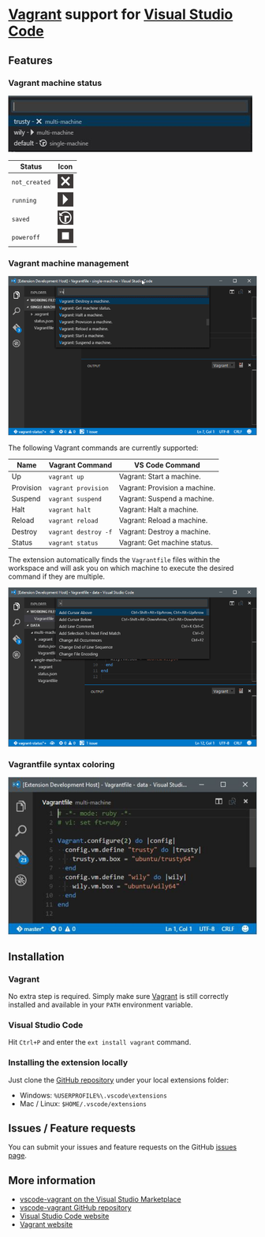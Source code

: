 # [Vagrant](https://www.vagrantup.com/) support for [Visual Studio Code](https://code.visualstudio.com/)

## Features
### Vagrant machine status

![vagrant status](images/status.jpg)

| Status        | Icon                        |
|---------------|-----------------------------|
| `not_created` | ![](images/not-created.jpg) |
| `running`     | ![](images/running.jpg)     |
| `saved`       | ![](images/saved.jpg)       |
| `poweroff`    | ![](images/poweroff.jpg)    |

### Vagrant machine management

![vagrant demo with a single machine](images/demo-single-machine.gif)

The following Vagrant commands are currently supported:

| Name      | Vagrant Command      | VS Code Command               |
|-----------|----------------------|-------------------------------|
| Up        | `vagrant up`         | Vagrant: Start a machine.     |
| Provision | `vagrant provision`  | Vagrant: Provision a machine. |
| Suspend   | `vagrant suspend`    | Vagrant: Suspend a machine.   |
| Halt      | `vagrant halt`       | Vagrant: Halt a machine.      |
| Reload    | `vagrant reload`     | Vagrant: Reload a machine.    |
| Destroy   | `vagrant destroy -f` | Vagrant: Destroy a machine.   |
| Status    | `vagrant status`     | Vagrant: Get machine status.  |

The extension automatically finds the `Vagrantfile` files within the workspace and will ask you on which machine to execute the desired command if they are multiple.

![vagrant up with multiple machines](images/demo-multi-machine.gif)

### Vagrantfile syntax coloring
![Syntax coloring](images/syntax-coloring.jpg)

## Installation
### Vagrant
No extra step is required. Simply make sure [Vagrant](https://www.vagrantup.com/) is still correctly installed and available in your `PATH` environment variable.

### Visual Studio Code
Hit `Ctrl+P` and enter the `ext install vagrant` command.

### Installing the extension locally
Just clone the [GitHub repository](https://github.com/bbenoist/vscode-vagrant) under your local extensions folder:
* Windows: `%USERPROFILE%\.vscode\extensions`
* Mac / Linux: `$HOME/.vscode/extensions`

## Issues / Feature requests
You can submit your issues and feature requests on the GitHub [issues page](https://github.com/bbenoist/vscode-nix/issues).

## More information
* [vscode-vagrant on the Visual Studio Marketplace](https://marketplace.visualstudio.com/items/bbenoist.Vagrant)
* [vscode-vagrant GitHub repository](https://github.com/bbenoist/vscode-vagrant)
* [Visual Studio Code website](http://code.visualstudio.com/)
* [Vagrant website](https://www.vagrantup.com/)
